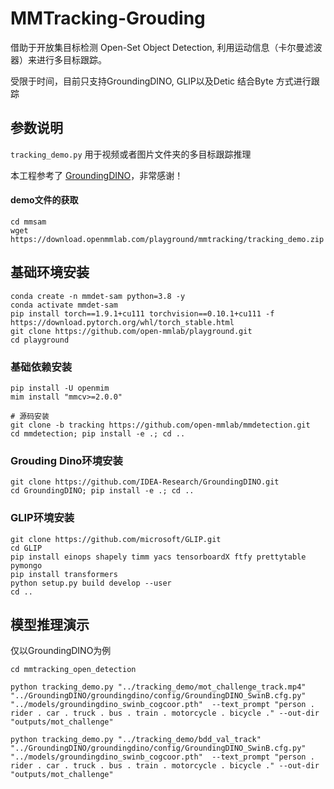 # MMTracking-Grouding

借助于开放集目标检测 Open-Set Object Detection, 利用运动信息（卡尔曼滤波器）来进行多目标跟踪。

受限于时间，目前只支持GroundingDINO, GLIP以及Detic 结合Byte 方式进行跟踪

## 参数说明

`tracking_demo.py` 用于视频或者图片文件夹的多目标跟踪推理

本工程参考了 [GroundingDINO](https://github.com/IDEA-Research/GroundingDINO)，非常感谢！

#### demo文件的获取
```shell
cd mmsam
wget https://download.openmmlab.com/playground/mmtracking/tracking_demo.zip

```

## 基础环境安装

```shell
conda create -n mmdet-sam python=3.8 -y
conda activate mmdet-sam
pip install torch==1.9.1+cu111 torchvision==0.10.1+cu111 -f https://download.pytorch.org/whl/torch_stable.html
git clone https://github.com/open-mmlab/playground.git
cd playground
```

### 基础依赖安装

```shell
pip install -U openmim
mim install "mmcv>=2.0.0"

# 源码安装
git clone -b tracking https://github.com/open-mmlab/mmdetection.git
cd mmdetection; pip install -e .; cd ..

```

### Grouding Dino环境安装

```shell
git clone https://github.com/IDEA-Research/GroundingDINO.git
cd GroundingDINO; pip install -e .; cd ..
```

### GLIP环境安装
```shell
git clone https://github.com/microsoft/GLIP.git
cd GLIP
pip install einops shapely timm yacs tensorboardX ftfy prettytable pymongo
pip install transformers 
python setup.py build develop --user
cd ..
```


## 模型推理演示

仅以GroundingDINO为例
```shell
cd mmtracking_open_detection

python tracking_demo.py "../tracking_demo/mot_challenge_track.mp4" "../GroundingDINO/groundingdino/config/GroundingDINO_SwinB.cfg.py" "../models/groundingdino_swinb_cogcoor.pth"  --text_prompt "person . rider . car . truck . bus . train . motorcycle . bicycle ." --out-dir "outputs/mot_challenge"

python tracking_demo.py "../tracking_demo/bdd_val_track" "../GroundingDINO/groundingdino/config/GroundingDINO_SwinB.cfg.py" "../models/groundingdino_swinb_cogcoor.pth"  --text_prompt "person . rider . car . truck . bus . train . motorcycle . bicycle ." --out-dir "outputs/mot_challenge"
```
